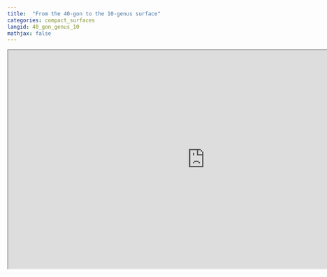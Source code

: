 ```yaml
---
title:  "From the 40-gon to the 10-genus surface"
categories: compact_surfaces
langid: 40_gon_genus_10
mathjax: false
---
```


<iframe width="900" height="500"
	src="https://www.youtube.com/embed/RBWwlfcftYM?rel=0">
</iframe>
